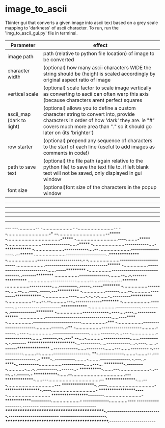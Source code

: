 # image_to_ascii
Tkinter gui that converts a given image into ascii text based on a grey scale mapping to 'darkness' of ascii character.
To run, run the 'img_to_ascii_gui.py' file in terminal.

|Parameter| effect|
|---|---|
|image path| path (relative to python file location) of image to be converted|
|character width|(optional) how many ascii characters WIDE the string should be (height is scaled accordingly by original aspect ratio of image|
|vertical scale|(optional) scale factor to scale image vertically as converting to ascii can often warp this axis (because characters arent perfect squares|
|ascii_map (dark to light)|(optional) allows you to define a custom character string to convert into, provide characters in order of how 'dark' they are. ie "#" covers much more area than "." so it should go later on (its 'brighter')|
|row starter|(optional) prepend any sequence of characters to the start of each line (useful to add images as comments in code!)|
|path to save text|(optional) the file path (again relative to the python file) to save the text file to. if left blank text will not be saved, only displayed in gui window|
|font size|(optional)font size of the characters in the popup window|

****************************************************************************************************
****************************************************************************************************
****************************************************************************************************
****************************************************************************************************
****************************************************************************************************
***************************************************---**********************************************
******************************************---............--*****************************************
**************************************-.....................-***************************************
***********************************-.........................--*************************************
********************************--.............................-************************************
*****************************--.................................--**********************************
****************************-.....................................-*********************************
**************************-.............................----........-*******************************
*************************-........................--------------.....-******************************
************************-......................------------*******....-*****************************
***********************-.....................------------**********....--***************************
**********************......................-----------------*******-..--***************************
*********************......................-------------------*******-..****************************
********************-.....................---------------------*******-.-***************************
*******************-......................---------------------********---**************************
*******************....................------------------------**-----**--**************************
******************-.................----------------------*-*--*-......--****---********************
******************-................------------------------------..------*****-*********************
******************.................---------------........--...-*.-------***************************
******************.................------------.........--....-----.....--*-************************
******************.................-----------.....---------..-----..-----**************************
*****************-.................--------......--.....----..---*--.---****************************
*****************-................-------......--.............----**-----***************************
*****************-.................----......-.-..-.-......-..------*---****************************
*****************-.................--....--.--...........---..------**-------***********************
*****************-....................--------...-----------.-------***---**************************
*****************-..................------------.-----*----..----------*---*************************
*****************-..................-------------..----....----...---*---*---***********************
******************..................---------------------------------.....----**********************
******************-..................------------------------.................-*********************
******************-..................-----------------------...........------..-********************
*******************-..................--------------------..........---**---...---******************
********************-.................------------------........------***-.-...---******************
*********************-.................--------------........-------******.--..---******************
*********************--....-............-------------.......------*-*---.-.-*------*****************
**********************-...----------.....------------....-.---**-........-***------*****************
***********************..------------......---------.......---.......----*****-----*****************
***********************-.------------.........--.........---------------******---.******************
************************-.------------........-.......--.-----------------****-..-******************
*************************-..----------........-........---------------.-.-***--..-******************
**************************-..----------................-----------......--***-...*******************
****************************-.---------............-....-..----------...------..-*******************
*****************************-.......---.....................-..----...-.------.-*******************
*******************************-......--.....................................---********************
*********************************-.....---....................................--********************
***********************************-....---.................................---*********************
*************************************-..----.................................-**********************
***************************************-.----...............................-***********************
*****************************************-----..............................************************
*****************************************--------..........................-************************
*******************************************----------....................-**************************
*******************************************-------------.............----***************************
*******************************************-------------------.-------*******-**********************
******************************************--------------------------*********--*********************
*****************************************-.------------------------**********--*********************
*****************************************-.-----------------------***********--*********************
******************************************-----------------------************.**********************
*******************************************.---------------------***********--**********************


